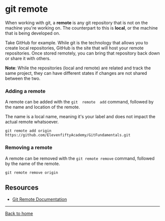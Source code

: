 # git  remote

When  working  with  git,  a  **remote**  is  any  git  repository  that  is  not  on  the  machine  you're  working  on.  The  counterpart  to  this  is  **local**, or the machine that is being developed on.

Take GitHub for example. While git is the technology that allows you to create local repositories, GitHub is the site that will host your remote repositories. Once stored remotely, you can bring that repository back down or share it with others.

**Note**:  While  the  repositories  (local  and  remote)  are  related  and  track  the  same  project,  they  can  have  different  states  if  changes  are  not  shared  between  the  two.

### Adding  a  remote

A  remote  can  be  added  with  the  `git  remote  add`  command,  followed  by  the  name  and  location  of  the  remote.

The  name  is  a  local  name,  meaning  it's  your  label  and  does  not  impact  the  actual  remote  whatsoever.

```
git remote add origin https://github.com/ElevenfiftyAcademy/GitFundamentals.git
```

### Removing a remote

A remote can be removed with the `git remote remove` command, followed by the name of the remote.

```
git remote remove origin
```

## Resources

- [Git Remote Documentation](https://git-scm.com/docs/git-remote)

---

[Back to home](../README.md)